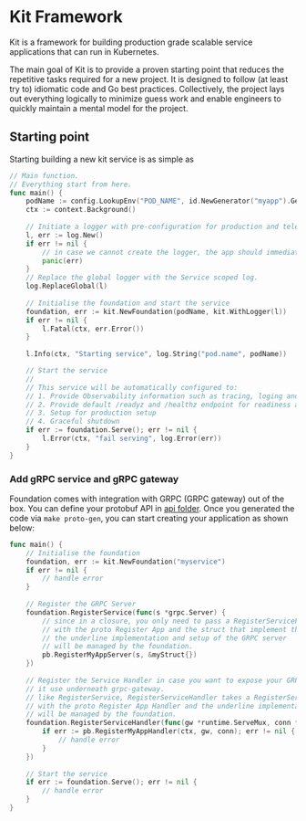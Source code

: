 # Kit Framework
Kit is a framework for building production grade scalable service applications that can run in Kubernetes.

The main goal of Kit is to provide a proven starting point that reduces the repetitive tasks required for a new project.
It is designed to follow (at least try to) idiomatic code and Go best practices. Collectively, 
the project lays out everything logically to minimize guess work and enable engineers to quickly maintain a mental model for the project.

## Starting point

Starting building a new kit service is as simple as

```go
// Main function.
// Everything start from here.
func main() {
	podName := config.LookupEnv("POD_NAME", id.NewGenerator("myapp").Generate())
	ctx := context.Background()
	
	// Initiate a logger with pre-configuration for production and telemetry.
	l, err := log.New()
	if err != nil {
		// in case we cannot create the logger, the app should immediately stop.
		panic(err)
	}
	// Replace the global logger with the Service scoped log.
	log.ReplaceGlobal(l)
	
	// Initialise the foundation and start the service
	foundation, err := kit.NewFoundation(podName, kit.WithLogger(l))
	if err != nil {
		l.Fatal(ctx, err.Error())
	}
	
	l.Info(ctx, "Starting service", log.String("pod.name", podName))

	// Start the service
	//
	// This service will be automatically configured to:
	// 1. Provide Observability information such as tracing, loging and metric
	// 2. Provide default /readyz and /healthz endpoint for readiness and liveness probe and profiling via /debug/pprof
	// 3. Setup for production setup
	// 4. Graceful shutdown
	if err := foundation.Serve(); err != nil {
		l.Error(ctx, "fail serving", log.Error(err))
	}
}
```

### Add gRPC service and gRPC gateway
Foundation comes with integration with GRPC (GRPC gateway) out of the box.
You can define your protobuf API in [api folder](../api).
Once you generated the code via `make proto-gen`, you can start creating your application as shown below:

```go
func main() {
	// Initialise the foundation
	foundation, err := kit.NewFoundation("myservice")
	if err != nil { 
		// handle error 
	}
  
	// Register the GRPC Server
	foundation.RegisterService(func(s *grpc.Server) {
    	// since in a closure, you only need to pass a RegisterServiceFunc
    	// with the proto Register App and the struct that implement the interfaces
    	// the underline implementation and setup of the GRPC server
    	// will be managed by the foundation.
		pb.RegisterMyAppServer(s, &myStruct{})
	})
  
	// Register the Service Handler in case you want to expose your GRPC service via HTTP
	// it use underneath grpc-gateway.
	// like RegisterService, RegisterServiceHandler takes a RegisterServiceHandlerFunc
	// with the proto Register App Handler and the underline implementation and setup
	// will be managed by the foundation.
	foundation.RegisterServiceHandler(func(gw *runtime.ServeMux, conn *grpc.ClientConn) {
		if err := pb.RegisterMyAppHandler(ctx, gw, conn); err != nil {
			// handle error
		}
	})
  
  	// Start the service
  	if err := foundation.Serve(); err != nil {
		// handle error
  	}
}
```
